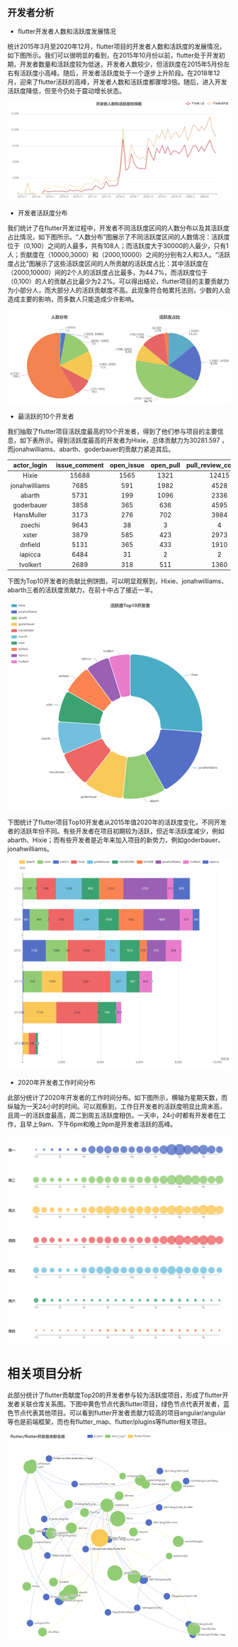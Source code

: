 ## 开发者分析

- flutter开发者人数和活跃度发展情况

统计2015年3月至2020年12月，flutter项目的开发者人数和活跃度的发展情况，如下图所示。我们可以很明显的看到，在2015年10月份以前，flutter处于开发初期，开发者数量和活跃度较为低迷，开发者人数较少，但活跃度在2015年5月份左右有活跃度小高峰。随后，开发者活跃度处于一个逐步上升阶段。在2018年12月，迎来了flutter活跃的高峰，开发者人数和活跃度都骤增3倍。随后，进入开发活跃度降低，但至今仍处于震动增长状态。

![image-20210629103914174](image/image-20210629103914174.png)

- 开发者活跃度分布

我们统计了在flutter开发过程中，开发者不同活跃度区间的人数分布以及其活跃度占比情况，如下图所示。“人数分布”图展示了不同活跃度区间的人数情况：活跃度位于（0,100）之间的人最多，共有108人；而活跃度大于30000的人最少，只有1人；贡献度在（10000,3000）和（2000,10000）之间的分别有2人和3人。“活跃度占比”图展示了这些活跃度区间的人所贡献的活跃度占比：其中活跃度在（2000,10000）间的2个人的活跃度占比最多，为44.7%，而活跃度位于（0,100）的人的贡献占比最少为2.2%。可以得出结论，flutter项目的主要贡献力为小部分人，而大部分人的活跃贡献度不高。此现象符合帕累托法则，少数的人会造成主要的影响，而多数人只能造成少许影响。

![image-20210629131219126](image/image-20210629131219126.png)

- 最活跃的10个开发者

我们抽取了flutter项目活跃度最高的10个开发者，得到了他们参与项目的主要信息，如下表所示。得到活跃度最高的开发者为Hixie，总体贡献力为30281.597  ，而jonahwilliams、abarth、goderbauer的贡献力紧追其后。

|  actor_login  | issue_comment | open_issue | open_pull | pull_review_comment | merge_pull | star | fork | actor_acitivity |
| :-----------: | :-----------: | :--------: | :-------: | :-----------------: | :--------: | :--: | :--: | :-------------: |
|     Hixie     |     15688     |    1565    |   1321    |        12415        |  1030.825  |  2   |  1   |    30281.597    |
| jonahwilliams |     7685      |    591     |   1982    |        4528         |  1410.841  |  1   |  1   |    18142.627    |
|    abarth     |     5731      |    199     |   1096    |        2336         |  918.290   |  1   |  1   |    11110.257    |
|  goderbauer   |     3858      |    365     |    636    |        4595         |  482.718   |  1   |  1   |    10362.511    |
|  HansMuller   |     3173      |    276     |    702    |        3984         |  579.274   |  1   |  1   |    9347.648     |
|    zoechi     |     9643      |     38     |     3     |          4          |   1.604    |  1   |  1   |    8460.438     |
|     xster     |     3879      |    585     |    423    |        2973         |  315.026   |  1   |  1   |    8133.423     |
|    dnfield    |     5131      |    365     |    433    |        1910         |  318.468   |  1   |  1   |    7654.662     |
|    iapicca    |     6484      |     31     |     2     |          2          |   0.810    |  3   |  8   |    6187.414     |
|   tvolkert    |     2689      |    318     |    511    |        1360         |  386.475   |  1   |  4   |    5586.491     |

下图为Top10开发者的贡献比例饼图，可以明显观察到，Hixie、jonahwilliams、abarth三者的活跃度贡献力，在前十中占了接近一半。

![image-20210629143131396](image/image-20210629143131396.png)

下图统计了flutter项目Top10开发者从2015年值2020年的活跃度变化，不同开发者的活跃年份不同。有些开发者在项目初期较为活跃，但近年活跃度减少，例如abarth、Hixie；而有些开发者是近年来加入项目的新势力，例如goderbauer、jonahwilliams。

![bar-y-category-stack](image/bar-y-category-stack.png)

- 2020年开发者工作时间分布

此部分统计了2020年开发者的工作时间分布。如下图所示，横轴为星期天数，而纵轴为一天24小时的时间。可以观察到，工作日开发者的活跃度明显比周末高，且周一的活跃度最高，周二到周五活跃度相仿。一天中，24小时都有开发者在工作，且早上9am、下午6pm和晚上9pm是开发者活跃的高峰。

![scatter-single-axis](image/scatter-single-axis.png)

# 相关项目分析

此部分统计了flutter贡献度Top20的开发者参与较为活跃度项目，形成了flutter开发者关联仓库关系图。下图中黄色节点代表flutter项目，绿色节点代表开发者，蓝色节点代表其他项目。可以看到flutter开发者贡献力较高的项目angular/angular等也是前端框架，而也有flutter_map、flutter/plugins等flutter相关项目。

![d253e5b48b29dccb57d0c70a4c90a24](image/def0b0140d560999b0d06e8314e49b9.png)